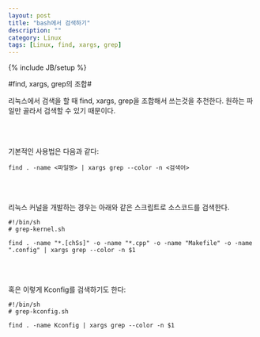 ```yaml
---
layout: post
title: "bash에서 검색하기"
description: ""
category: Linux
tags: [Linux, find, xargs, grep]
---
```

{% include JB/setup %}

#find, xargs, grep의 조합#

리눅스에서 검색을 할 때 find, xargs, grep을 조합해서 쓰는것을 추천한다. 원하는 파일만 골라서 검색할 수 있기 때문이다. 

<br>
<br>

기본적인 사용법은 다음과 같다:

`find . -name <파일명> | xargs grep --color -n <검색어>`

<br>
<br>

리눅스 커널을 개발하는 경우는 아래와 같은 스크립트로 소스코드를 검색한다.

    #!/bin/sh
    # grep-kernel.sh
    
    find . -name "*.[chSs]" -o -name "*.cpp" -o -name "Makefile" -o -name ".config" | xargs grep --color -n $1

<br>
<br>

혹은 이렇게 Kconfig를 검색하기도 한다:

    #!/bin/sh
    # grep-kconfig.sh
    
    find . -name Kconfig | xargs grep --color -n $1

